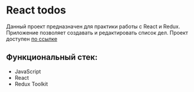 # React todos

Данный проект предназначен для практики работы с React и Redux. Приложение позволяет создавать и редактировать список дел. Проект доступен [по ссылке](https://mickkrishtopa.github.io/todo-with-Redux-Toolkit/)

## Функциональный стек:

-   JavaScript
-   React
-   Redux Toolkit

